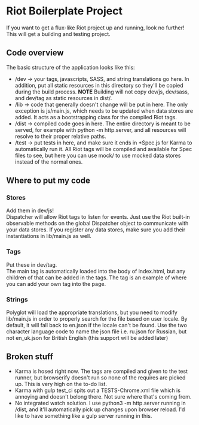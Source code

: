 # Riot Boilerplate Project
If you want to get a flux-like Riot project up and running, look no further!  This will get a building and testing project.

## Code overview
The basic structure of the application looks like this:

* /dev -> your tags, javascripts, SASS, and string translations go here.  In addition, put all static resources in this directory so they'll be copied during the build process. **NOTE** Building will not copy dev/js, dev/sass, and dev/tag as static resources in dist/.
* /lib -> code that generally doesn't change will be put in here.  The only exception is js/main.js, which needs to be updated when data stores are added.  It acts as a bootstrapping class for the compiled Riot tags.
* /dist -> compiled code goes in here.  The entire directory is meant to be served, for example with python -m http.server, and all resources will resolve to their proper relative paths.
* /test -> put tests in here, and make sure it ends in *Spec.js for Karma to automatically run it.  All Riot tags will be compiled and available for Spec files to see, but here you can use mock/ to use mocked data stores instead of the normal ones.

## Where to put my code

### Stores
Add them in dev/js!  
Dispatcher will allow Riot tags to listen for events.  Just use the Riot built-in observable methods on the global Dispatcher object to communicate with your data stores.  If you register any data stores, make sure you add their instantiations in lib/main.js as well.  

### Tags
Put these in dev/tag.  
The main <app> tag is automatically loaded into the body of index.html, but any children of that can be added in the tags.  The <welcome> tag is an example of where you can add your own tag into the page.

### Strings
Polyglot will load the appropriate translations, but you need to modify lib/main.js in order to properly search for the file based on user locale.  By default, it will fall back to en.json if the locale can't be found.  Use the two character language code to name the json file i.e. ru.json for Russian, but not en_uk.json for British English (this support will be added later)

## Broken stuff

* Karma is hosed right now.  The tags are compiled and given to the test runner, but browserify doesn't run so none of the requires are picked up.  This is very high on the to-do list.
* Karma with gulp test_ci spits out a TESTS-Chrome.xml file which is annoying and doesn't belong there.  Not sure where that's coming from.
* No integrated watch solution.  I use python3 -m http.server running in /dist, and it'll automatically pick up changes upon browser reload.  I'd like to have something like a gulp server running in this.